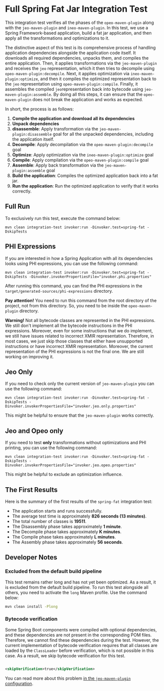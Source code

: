 # Full Spring Fat Jar Integration Test

This integration test verifies all the phases of the `opeo-maven-plugin` along
with the `jeo-maven-plugin` and `ineo-maven-plugin`. In this test, we use a
Spring Framework-based application, build a fat jar application, and then apply
all the transformations and optimizations to it.

The distinctive aspect of this test is its comprehensive process of handling
application dependencies alongside the application code itself. It downloads all
required dependencies, unpacks them, and compiles the entire application. Then,
it applies transformations via the `jeo-maven-plugin` and receives the `jeo`
representation, which it then tries to decompile
using `opeo-maven-plugin:decompile`. Next, it applies optimization via
`ineo-maven-plugin:optimize`, and then it compiles the optimized representation
back to the `jeo` representation using `opeo-maven-plugin:compile`. Finally, it
assembles the compiled `jeo`representation back into bytecode using
`jeo-maven-plugin:assemble`. By doing all this steps, it can ensure that
the `opeo-maven-plugin` does not break the application and works as expected.

In short, the process is as follows:

1. **Compile the application and download all its dependencies**
2. **Unpack dependencies**
3. **disassemble**: Apply transformation via the `jeo-maven-plugin:disassemble`
   goal for all the unpacked dependencies, including the application itself.
4. **Decompile**: Apply decompilation via the `opeo-maven-plugin:decompile` goal
5. **Optimize**: Apply optimization via the `ineo-maven-plugin:optimize` goal
6. **Compile**: Apply compilation via the `opeo-maven-plugin:compile` goal
7. **Assemble**: Apply back transformation via the `jeo-maven-plugin:assemble`
   goal
8. **Build the application**: Compiles the optimized application back into a
   fat jar.
9. **Run the application**: Run the optimized application to verify that it
   works correctly.

## Full Run

To exclusively run this test, execute the command below:

```shell
mvn clean integration-test invoker:run -Dinvoker.test=spring-fat -DskipTests 
```

## PHI Expressions

If you are interested in how a Spring Application with all its dependencies
looks using PHI expressions, you can use the following command:

```shell
mvn clean integration-test invoker:run -Dinvoker.test=spring-fat -DskipTests -Dinvoker.invokerPropertiesFile="invoker.phi.properties"
```

After running this command, you can find the PHI expressions in
the `target/generated-sources/phi-expressions` directory.

**Pay attention!**
You need to run this command from the root directory of the project, not from
this directory.
So, you need to be inside the `opeo-maven-plugin` directory.

**Warning!**
Not all bytecode classes are represented in the PHI expressions. We still don't
implement all the bytecode instructions in the PHI expressions. Moreover, even
for some instructions that we do implement, we still have issues related to
incorrect XMIR representation. Therefore, in most cases, we just skip those
classes that either have unsupported instructions or have incorrect XMIR
representation. Moreover, the current representation of the PHI expressions is
not the final one. We are still working on improving it.

## Jeo Only

If you need to check only the current version of `jeo-maven-plugin`
you can use the following command:

```shell
mvn clean integration-test invoker:run -Dinvoker.test=spring-fat -DskipTests -Dinvoker.invokerPropertiesFile="invoker.jeo.only.properties"
```

This might be helpful to ensure that the `jeo-maven-plugin` works correctly.

## Jeo and Opeo only

If you need to test **only** transformations without optimizations and
PHI printing, you can use the following command:

```shell
mvn clean integration-test invoker:run -Dinvoker.test=spring-fat -DskipTests -Dinvoker.invokerPropertiesFile="invoker.jeo.opeo.properties"
```

This might be helpful to exclude an optimization influence.

## The First Results

Here is the summary of the first results of the `spring-fat` integration test:

- The application starts and runs successfully.
- The average test time is approximately **826 seconds (13 minutes)**.
- The total number of classes is **19511**.
- The Disassembly phase takes approximately **1 minute**.
- The Decompile phase takes approximately **K minutes**.
- The Compile phase takes approximately **L minutes**.
- The Assembly phase takes approximately **56 seconds**.

## Developer Notes

### Excluded from the default build pipeline

This test remains rather long and has not yet been optimized. As a result, it
is excluded from the default build pipeline. To run this test alongside all
others, you need to activate the `long` Maven profile. Use the command below:

```bash
mvn clean install -Plong
```

### Bytecode verification

Some Spring Boot components were compiled with optional dependencies, and these
dependencies are not present in the corresponding POM files. Therefore, we
cannot find these dependencies during the test. However, the current
implementation of bytecode verification requires that all classes are loaded by
the `ClassLoader` before verification, which is not possible in this case. As a
result, we skip bytecode verification for this test.

```xml

<skipVerification>true</skipVerification>
```

You can read more about this problem [in
the `jeo-maven-plugin` configuration](https://github.com/objectionary/jeo-maven-plugin/tree/master/src/it/spring-fat#bytecode-verification).


